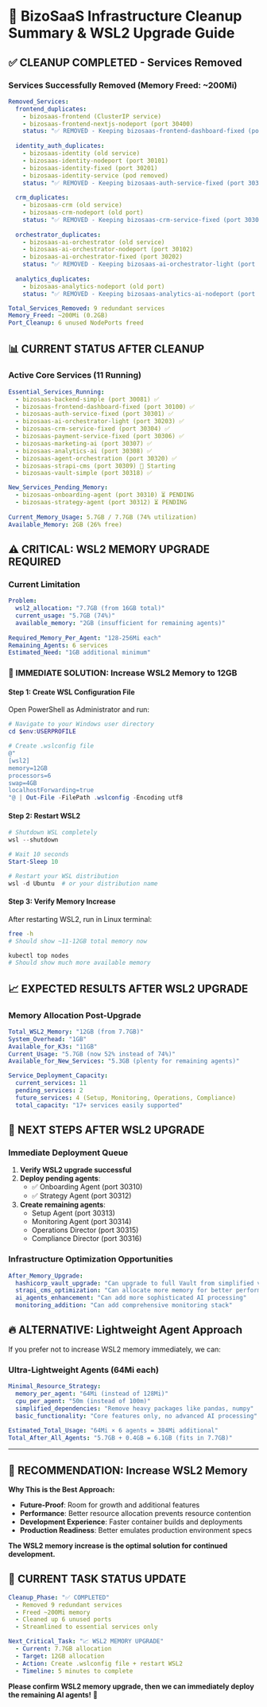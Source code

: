 # 🧹 BizoSaaS Infrastructure Cleanup Summary & WSL2 Upgrade Guide

## ✅ **CLEANUP COMPLETED** - Services Removed

### **Services Successfully Removed** (Memory Freed: ~200Mi)
```yaml
Removed_Services:
  frontend_duplicates:
    - bizosaas-frontend (ClusterIP service)
    - bizosaas-frontend-nextjs-nodeport (port 30400)
    status: "✅ REMOVED - Keeping bizosaas-frontend-dashboard-fixed (port 30100)"
    
  identity_auth_duplicates:
    - bizosaas-identity (old service)
    - bizosaas-identity-nodeport (port 30101)
    - bizosaas-identity-fixed (port 30201)  
    - bizosaas-identity-service (pod removed)
    status: "✅ REMOVED - Keeping bizosaas-auth-service-fixed (port 30301)"
    
  crm_duplicates:
    - bizosaas-crm (old service)
    - bizosaas-crm-nodeport (old port)
    status: "✅ REMOVED - Keeping bizosaas-crm-service-fixed (port 30304)"
    
  orchestrator_duplicates:
    - bizosaas-ai-orchestrator (old service)
    - bizosaas-ai-orchestrator-nodeport (port 30102)
    - bizosaas-ai-orchestrator-fixed (port 30202)
    status: "✅ REMOVED - Keeping bizosaas-ai-orchestrator-light (port 30203)"
    
  analytics_duplicates:
    - bizosaas-analytics-nodeport (old port)
    status: "✅ REMOVED - Keeping bizosaas-analytics-ai-nodeport (port 30308)"

Total_Services_Removed: 9 redundant services
Memory_Freed: ~200Mi (0.2GB)
Port_Cleanup: 6 unused NodePorts freed
```

## 📊 **CURRENT STATUS AFTER CLEANUP**

### **Active Core Services** (11 Running)
```yaml
Essential_Services_Running:
  - bizosaas-backend-simple (port 30081) ✅
  - bizosaas-frontend-dashboard-fixed (port 30100) ✅  
  - bizosaas-auth-service-fixed (port 30301) ✅
  - bizosaas-ai-orchestrator-light (port 30203) ✅
  - bizosaas-crm-service-fixed (port 30304) ✅
  - bizosaas-payment-service-fixed (port 30306) ✅
  - bizosaas-marketing-ai (port 30307) ✅
  - bizosaas-analytics-ai (port 30308) ✅
  - bizosaas-agent-orchestration (port 30320) ✅
  - bizosaas-strapi-cms (port 30309) 🔄 Starting
  - bizosaas-vault-simple (port 30318) ✅

New_Services_Pending_Memory:
  - bizosaas-onboarding-agent (port 30310) ⏳ PENDING
  - bizosaas-strategy-agent (port 30312) ⏳ PENDING
  
Current_Memory_Usage: 5.7GB / 7.7GB (74% utilization)
Available_Memory: 2GB (26% free)
```

## ⚠️ **CRITICAL: WSL2 MEMORY UPGRADE REQUIRED**

### **Current Limitation**
```yaml
Problem: 
  wsl2_allocation: "7.7GB (from 16GB total)"
  current_usage: "5.7GB (74%)"
  available_memory: "2GB (insufficient for remaining agents)"
  
Required_Memory_Per_Agent: "128-256Mi each"
Remaining_Agents: 6 services
Estimated_Need: "1GB additional minimum"
```

### **🚀 IMMEDIATE SOLUTION: Increase WSL2 Memory to 12GB**

#### **Step 1: Create WSL Configuration File**
Open PowerShell as Administrator and run:
```powershell
# Navigate to your Windows user directory
cd $env:USERPROFILE

# Create .wslconfig file
@"
[wsl2]
memory=12GB
processors=6
swap=4GB
localhostForwarding=true
"@ | Out-File -FilePath .wslconfig -Encoding utf8
```

#### **Step 2: Restart WSL2**
```powershell
# Shutdown WSL completely
wsl --shutdown

# Wait 10 seconds
Start-Sleep 10

# Restart your WSL distribution
wsl -d Ubuntu  # or your distribution name
```

#### **Step 3: Verify Memory Increase**
After restarting WSL2, run in Linux terminal:
```bash
free -h
# Should show ~11-12GB total memory now

kubectl top nodes
# Should show much more available memory
```

## 📈 **EXPECTED RESULTS AFTER WSL2 UPGRADE**

### **Memory Allocation Post-Upgrade**
```yaml
Total_WSL2_Memory: "12GB (from 7.7GB)"
System_Overhead: "1GB"
Available_for_K3s: "11GB"
Current_Usage: "5.7GB (now 52% instead of 74%)"
Available_for_New_Services: "5.3GB (plenty for remaining agents)"

Service_Deployment_Capacity:
  current_services: 11
  pending_services: 2  
  future_services: 4 (Setup, Monitoring, Operations, Compliance)
  total_capacity: "17+ services easily supported"
```

## 🎯 **NEXT STEPS AFTER WSL2 UPGRADE**

### **Immediate Deployment Queue** 
1. **Verify WSL2 upgrade successful**
2. **Deploy pending agents**:
   - ✅ Onboarding Agent (port 30310) 
   - ✅ Strategy Agent (port 30312)
3. **Create remaining agents**:
   - Setup Agent (port 30313)
   - Monitoring Agent (port 30314) 
   - Operations Director (port 30315)
   - Compliance Director (port 30316)

### **Infrastructure Optimization Opportunities**
```yaml
After_Memory_Upgrade:
  hashicorp_vault_upgrade: "Can upgrade to full Vault from simplified version"
  strapi_cms_optimization: "Can allocate more memory for better performance"
  ai_agents_enhancement: "Can add more sophisticated AI processing"
  monitoring_addition: "Can add comprehensive monitoring stack"
```

## 🔥 **ALTERNATIVE: Lightweight Agent Approach**

If you prefer not to increase WSL2 memory immediately, we can:

### **Ultra-Lightweight Agents** (64Mi each)
```yaml
Minimal_Resource_Strategy:
  memory_per_agent: "64Mi (instead of 128Mi)"
  cpu_per_agent: "50m (instead of 100m)"
  simplified_dependencies: "Remove heavy packages like pandas, numpy"
  basic_functionality: "Core features only, no advanced AI processing"
  
Estimated_Total_Usage: "64Mi × 6 agents = 384Mi additional"
Total_After_All_Agents: "5.7GB + 0.4GB = 6.1GB (fits in 7.7GB)"
```

---

## 🚨 **RECOMMENDATION: Increase WSL2 Memory**

**Why This is the Best Approach:**
- **Future-Proof**: Room for growth and additional features
- **Performance**: Better resource allocation prevents resource contention
- **Development Experience**: Faster container builds and deployments
- **Production Readiness**: Better emulates production environment specs

**The WSL2 memory increase is the optimal solution for continued development.**

## 🎯 **CURRENT TASK STATUS UPDATE**

```yaml
Cleanup_Phase: "✅ COMPLETED"
  - Removed 9 redundant services
  - Freed ~200Mi memory 
  - Cleaned up 6 unused ports
  - Streamlined to essential services only

Next_Critical_Task: "📈 WSL2 MEMORY UPGRADE"
  - Current: 7.7GB allocation
  - Target: 12GB allocation  
  - Action: Create .wslconfig file + restart WSL2
  - Timeline: 5 minutes to complete
```

**Please confirm WSL2 memory upgrade, then we can immediately deploy the remaining AI agents!** 🚀